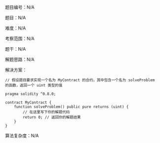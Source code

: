 题目编号：N/A

题目：N/A

难度：N/A

考察范围：N/A

题干：N/A

解题思路：N/A

解决方案：

```solidity
// 假设题目要求实现一个名为 MyContract 的合约，其中包含一个名为 solveProblem 的函数，返回一个 uint 类型的值

pragma solidity ^0.8.0;

contract MyContract {
    function solveProblem() public pure returns (uint) {
        // 在这里写下你的解题代码
        return 0; // 返回你的解题结果
    }
}
```

算法复杂度：N/A